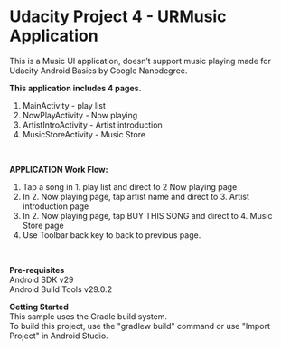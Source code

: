 # Udacity Project 4 - URMusic Application 

This is a Music UI application, doesn’t support music playing made for Udacity Android Basics by Google Nanodegree.

**This application includes 4 pages.**
1. MainActivity - play list<br/>
2. NowPlayActivity - Now playing<br/>
3. ArtistIntroActivity - Artist introduction<br/>
4. MusicStoreActivity - Music Store<br/>
<br/>

**APPLICATION Work Flow:**<br/>
1. Tap a song in 1. play list and direct to 2 Now playing page<br/>
2. In 2. Now playing page, tap artist name and direct to 3. Artist introduction page<br/>
3. In 2. Now playing page, tap BUY THIS SONG and direct to 4. Music Store page
4. Use Toolbar back key to back to previous page.
<br/>

**Pre-requisites**
<br/>
Android SDK v29<br/>Android Build Tools v29.0.2
<br/>

**Getting Started**
<br/>
This sample uses the Gradle build system. <br/>
To build this project, use the "gradlew build" command or use "Import Project" in Android Studio.<br/>
